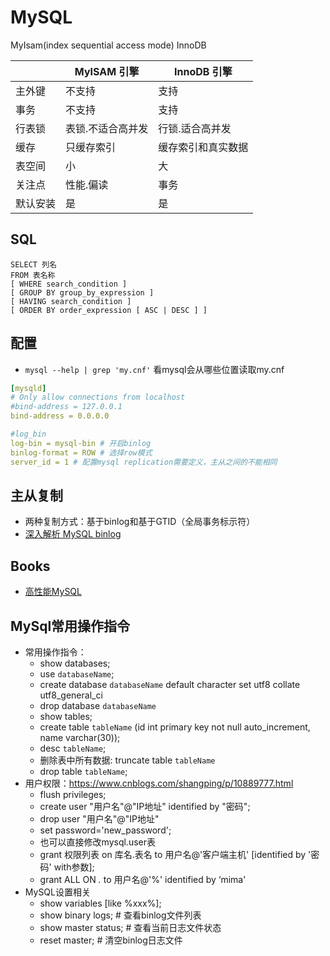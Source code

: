 # MySQL

MyIsam(index sequential access mode)
InnoDB

|          | MyISAM 引擎       | InnoDB 引擎        |
| -------- | ----------------- | ------------------ |
| 主外键   | 不支持            | 支持               |
| 事务     | 不支持            | 支持               |
| 行表锁   | 表锁.不适合高并发 | 行锁.适合高并发    |
| 缓存     | 只缓存索引        | 缓存索引和真实数据 |
| 表空间   | 小                | 大                 |
| 关注点   | 性能.偏读         | 事务               |
| 默认安装 | 是                | 是                 |

## SQL

```
SELECT 列名
FROM 表名称
[ WHERE search_condition ] 
[ GROUP BY group_by_expression ] 
[ HAVING search_condition ] 
[ ORDER BY order_expression [ ASC | DESC ] ]
```

## 配置

- `mysql --help | grep 'my.cnf'` 看mysql会从哪些位置读取my.cnf
```yaml
[mysqld]
# Only allow connections from localhost
#bind-address = 127.0.0.1
bind-address = 0.0.0.0

#log_bin
log-bin = mysql-bin # 开启binlog
binlog-format = ROW # 选择row模式
server_id = 1 # 配置mysql replication需要定义，主从之间的不能相同
```

## 主从复制

- 两种复制方式：基于binlog和基于GTID（全局事务标示符）
- [深入解析 MySQL binlog](https://zhuanlan.zhihu.com/p/33504555)

## Books

- [高性能MySQL](../readingnotes/高性能MySQL.md)

## MySql常用操作指令

- 常用操作指令：
  - show databases;
  - use `databaseName`;
  - create database `databaseName` default character set utf8 collate utf8_general_ci
  - drop database `databaseName`
  - show tables;
  - create table `tableName` (id int primary key not null auto_increment, name varchar(30));
  - desc `tableName`;
  - 删除表中所有数据: truncate table `tableName`
  - drop table `tableName`;
- 用户权限：<https://www.cnblogs.com/shangping/p/10889777.html>
  - flush privileges;
  - create user "用户名"@"IP地址" identified by "密码";
  - drop user "用户名"@"IP地址"
  - set password='new_password';
  - 也可以直接修改mysql.user表
  - grant 权限列表  on 库名.表名 to 用户名@'客户端主机'  [identified by '密码'  with参数];
  - grant ALL ON *.* to 用户名@'%' identified by ‘mima' 
- MySQL设置相关
  - show variables [like %xxx%];
  - show binary logs; # 查看binlog文件列表
  - show master status; # 查看当前日志文件状态
  - reset master; # 清空binlog日志文件